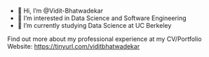 - 👋 Hi, I’m @Vidit-Bhatwadekar
- 👀 I’m interested in Data Science and Software Engineering
- 🌱 I’m currently studying Data Science at UC Berkeley

Find out more about my professional experience at my CV/Portfolio Website: https://tinyurl.com/viditbhatwadekar


<!---
Vidit-Bhatwadekar/Vidit-Bhatwadekar is a ✨ special ✨ repository because its `README.md` (this file) appears on your GitHub profile.
You can click the Preview link to take a look at your changes.
--->

